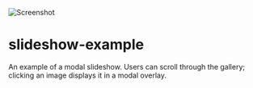 ![Screenshot](/img/slideshow-thumb.jpg)
# slideshow-example
An example of a modal slideshow. Users can scroll through the gallery; clicking an image displays it in a modal overlay.

